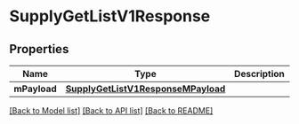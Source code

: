# SupplyGetListV1Response

## Properties
Name | Type | Description | Notes
------------ | ------------- | ------------- | -------------
**mPayload** | [**SupplyGetListV1ResponseMPayload**](SupplyGetListV1ResponseMPayload.md) |  | 

[[Back to Model list]](../README.md#documentation-for-models) [[Back to API list]](../README.md#documentation-for-api-endpoints) [[Back to README]](../README.md)


